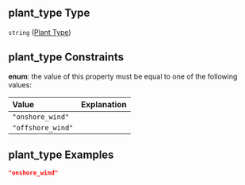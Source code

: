 ## plant_type Type

`string` ([Plant Type](iea43_wra_data_model-properties-plant-type.md))

## plant_type Constraints

**enum**: the value of this property must be equal to one of the following values:

| Value             | Explanation |
| :---------------- | ----------- |
| `"onshore_wind"`  |             |
| `"offshore_wind"` |             |

## plant_type Examples

```json
"onshore_wind"
```
